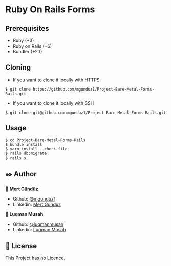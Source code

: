 # Ruby On Rails Forms

## Prerequisites
- Ruby (+3)
- Ruby on Rails (+6)
- Bundler (+2.1)

## Cloning

- If you want to clone it locally with HTTPS
```
$ git clone https://github.com/mgunduz1/Project-Bare-Metal-Forms-Rails.git
```

- If you want to clone it locally with SSH
```
$ git clone git@github.com:mgunduz1/Project-Bare-Metal-Forms-Rails.git
```

## Usage

```
$ cd Project-Bare-Metal-Forms-Rails
$ bundle install
$ yarn install --check-files
$ rails db:migrate
$ rails s
```


## ✒️  Author <a name = "author"></a>

👤 **Mert Gündüz**
- Github: [@mgunduz1](https://github.com/mgunduz1)
- Linkedin: [Mert Gunduz](https://www.linkedin.com/in/mert-gunduz-875280202/)


👤 **Luqman Musah**
- Github: [@luqmanmusah](https://github.com/luqmanmusah)
- Linkedin: [Luqman Musah](https://www.linkedin.com/in/luqman-musah/)


## 📝 License

This Project has no Licence.
